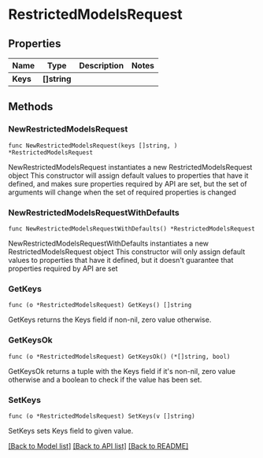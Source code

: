 # RestrictedModelsRequest

## Properties

Name | Type | Description | Notes
------------ | ------------- | ------------- | -------------
**Keys** | **[]string** |  | 

## Methods

### NewRestrictedModelsRequest

`func NewRestrictedModelsRequest(keys []string, ) *RestrictedModelsRequest`

NewRestrictedModelsRequest instantiates a new RestrictedModelsRequest object
This constructor will assign default values to properties that have it defined,
and makes sure properties required by API are set, but the set of arguments
will change when the set of required properties is changed

### NewRestrictedModelsRequestWithDefaults

`func NewRestrictedModelsRequestWithDefaults() *RestrictedModelsRequest`

NewRestrictedModelsRequestWithDefaults instantiates a new RestrictedModelsRequest object
This constructor will only assign default values to properties that have it defined,
but it doesn't guarantee that properties required by API are set

### GetKeys

`func (o *RestrictedModelsRequest) GetKeys() []string`

GetKeys returns the Keys field if non-nil, zero value otherwise.

### GetKeysOk

`func (o *RestrictedModelsRequest) GetKeysOk() (*[]string, bool)`

GetKeysOk returns a tuple with the Keys field if it's non-nil, zero value otherwise
and a boolean to check if the value has been set.

### SetKeys

`func (o *RestrictedModelsRequest) SetKeys(v []string)`

SetKeys sets Keys field to given value.



[[Back to Model list]](../README.md#documentation-for-models) [[Back to API list]](../README.md#documentation-for-api-endpoints) [[Back to README]](../README.md)


